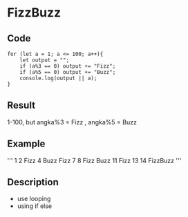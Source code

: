 # FizzBuzz

## Code
~~~
for (let a = 1; a <= 100; a++){
    let output = "";
    if (a%3 == 0) output += "Fizz";
    if (a%5 == 0) output += "Buzz";
    console.log(output || a);
}
~~~

## Result

1-100, but angka%3 = Fizz , angka%5 = Buzz

## Example

'''
1
2
Fizz
4
Buzz
Fizz
7
8
Fizz
Buzz
11
Fizz
13
14
FizzBuzz
'''

## Description
- use  looping
- using if else
